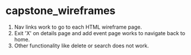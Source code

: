 # capstone_wireframes

1. Nav links work to go to each HTML wireframe page.
2. Exit 'X' on details page and add event page works to navigate back to home.
3. Other functionality like delete or search does not work.